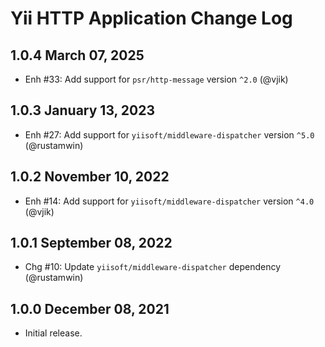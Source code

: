 # Yii HTTP Application Change Log

## 1.0.4 March 07, 2025

- Enh #33: Add support for `psr/http-message` version `^2.0` (@vjik)

## 1.0.3 January 13, 2023

- Enh #27: Add support for `yiisoft/middleware-dispatcher` version `^5.0` (@rustamwin)

## 1.0.2 November 10, 2022

- Enh #14: Add support for `yiisoft/middleware-dispatcher` version `^4.0` (@vjik)

## 1.0.1 September 08, 2022

- Chg #10: Update `yiisoft/middleware-dispatcher` dependency (@rustamwin)

## 1.0.0 December 08, 2021

- Initial release.
